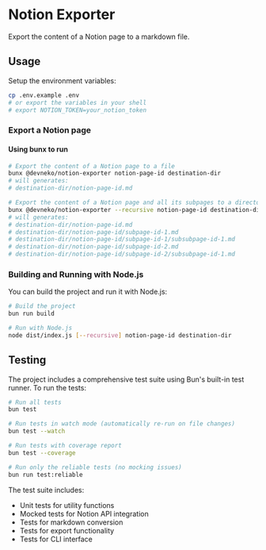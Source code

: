 # Notion Exporter

Export the content of a Notion page to a markdown file.

## Usage

Setup the environment variables:

```bash
cp .env.example .env
# or export the variables in your shell
# export NOTION_TOKEN=your_notion_token
```

### Export a Notion page

#### Using bunx to run

```bash
# Export the content of a Notion page to a file
bunx @devneko/notion-exporter notion-page-id destination-dir
# will generates:
# destination-dir/notion-page-id.md

# Export the content of a Notion page and all its subpages to a directory
bunx @devneko/notion-exporter --recursive notion-page-id destination-dir
# will generates:
# destination-dir/notion-page-id.md
# destination-dir/notion-page-id/subpage-id-1.md
# destination-dir/notion-page-id/subpage-id-1/subsubpage-id-1.md
# destination-dir/notion-page-id/subpage-id-2.md
# destination-dir/notion-page-id/subpage-id-2/subsubpage-id-1.md
```

### Building and Running with Node.js

You can build the project and run it with Node.js:

```bash
# Build the project
bun run build

# Run with Node.js
node dist/index.js [--recursive] notion-page-id destination-dir
```

## Testing

The project includes a comprehensive test suite using Bun's built-in test runner. To run the tests:

```bash
# Run all tests
bun test

# Run tests in watch mode (automatically re-run on file changes)
bun test --watch

# Run tests with coverage report
bun test --coverage

# Run only the reliable tests (no mocking issues)
bun run test:reliable
```

The test suite includes:

- Unit tests for utility functions
- Mocked tests for Notion API integration
- Tests for markdown conversion
- Tests for export functionality
- Tests for CLI interface
